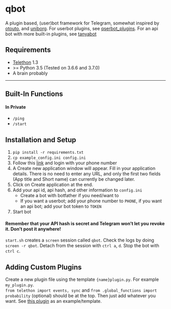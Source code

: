 # qbot

A plugin based, (user)bot framework for Telegram, somewhat inspired by [otouto], and [uniborg].
For userbot plugins, see [qserbot_plugins].  For an api bot with more built-in plugins, see [tanyabot]

[otouto]: https://github.com/topkecleon/otouto/
[uniborg]: https://github.com/uniborg/uniborg
[qserbot_plugins]: https://github.com/Qwerty-Space/qserbot_plugins
[tanyabot]: https://github.com/Qwerty-Space/tanyabot

## Requirements
- [Telethon] 1.3
- \>= Python 3.5 (Tested on 3.6.6 and 3.7.0)
- A brain probably

[Telethon]: https://github.com/LonamiWebs/Telethon

---

## Built-In Functions

#### In Private
-  `/ping`
-  `/start`


## Installation and Setup

1. `pip install -r requirements.txt`
1.  `cp example_config.ini config.ini`
1.  Follow this [link][my telegram] and login with your phone number
1.  A Create new application window will appear.  Fill in your application details.  There is no need to enter any URL, and only the first two fields (App title and Short name) can currently be changed later.
1.  Click on Create application at the end.  
1.  Add your api id, api hash, and other information to `config.ini`
    -  Create a bot with botfather if you need/want to
    -  If you want a userbot; add your phone number to `PHONE`, if you want an api bot; add your bot token to `TOKEN`
1.  Start bot  

#### Remember that your API hash is secret and Telegram won’t let you revoke it.  Don’t post it anywhere!

[my telegram]: https://my.telegram.org/

`start.sh` creates a `screen` session called `qbot`.  Check the logs by doing `screen -r qbot`.  Detach from the session with `ctrl a`, `d`.  Stop the bot with `ctrl c`.


## Adding Custom Plugins

Create a new plugin file using the template `{name}plugin.py`.  For example `my_plugin.py`.  
`from telethon import events, sync` and `from .global_functions import probability` (optional) should be at the top.  Then just add whatever you want.  See [this plugin](plugins/start_plugin.py) as an example/template.
